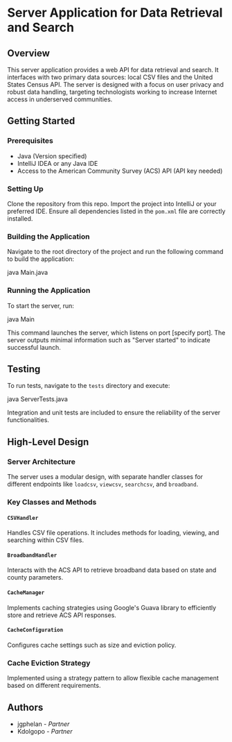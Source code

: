 # Server Application for Data Retrieval and Search

## Overview

This server application provides a web API for data retrieval and search. It interfaces with two primary data sources: local CSV files and the United States Census API. The server is designed with a focus on user privacy and robust data handling, targeting technologists working to increase Internet access in underserved communities.

## Getting Started

### Prerequisites

- Java (Version specified)
- IntelliJ IDEA or any Java IDE
- Access to the American Community Survey (ACS) API (API key needed)

### Setting Up

Clone the repository from this repo. Import the project into IntelliJ or your preferred IDE. Ensure all dependencies listed in the `pom.xml` file are correctly installed.

### Building the Application

Navigate to the root directory of the project and run the following command to build the application:

java Main.java


### Running the Application

To start the server, run:

java Main


This command launches the server, which listens on port [specify port]. The server outputs minimal information such as "Server started" to indicate successful launch.

## Testing

To run tests, navigate to the `tests` directory and execute:


java ServerTests.java


Integration and unit tests are included to ensure the reliability of the server functionalities.

## High-Level Design

### Server Architecture

The server uses a modular design, with separate handler classes for different endpoints like `loadcsv`, `viewcsv`, `searchcsv`, and `broadband`.

### Key Classes and Methods

#### `CSVHandler`

Handles CSV file operations. It includes methods for loading, viewing, and searching within CSV files.

#### `BroadbandHandler`

Interacts with the ACS API to retrieve broadband data based on state and county parameters.

#### `CacheManager`

Implements caching strategies using Google's Guava library to efficiently store and retrieve ACS API responses.

#### `CacheConfiguration`

Configures cache settings such as size and eviction policy.

### Cache Eviction Strategy

Implemented using a strategy pattern to allow flexible cache management based on different requirements.


## Authors

- jgphelan - *Partner*
- Kdolgopo - *Partner*
